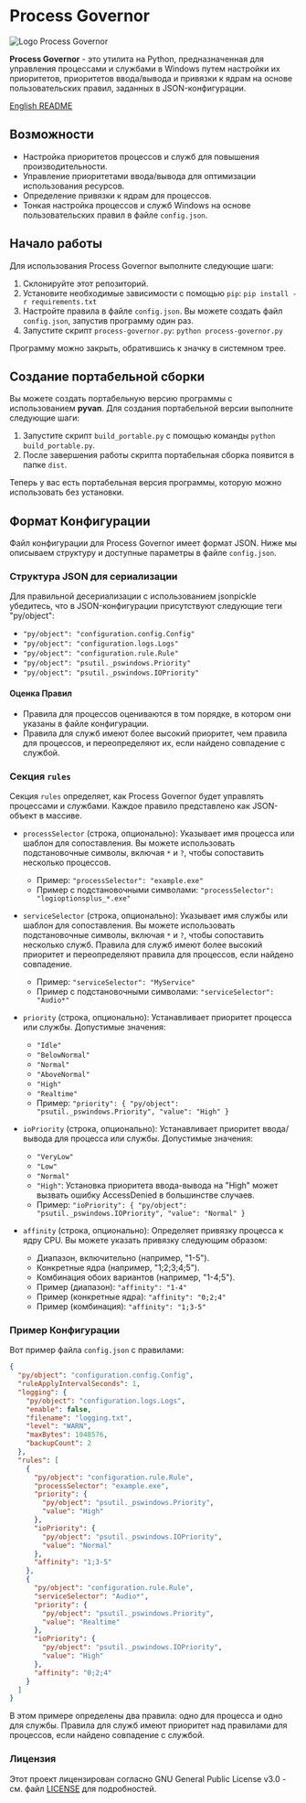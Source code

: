 # Process Governor

![Logo Process Governor](src/resource/favicon.ico)

**Process Governor** - это утилита на Python, предназначенная для управления процессами и службами в Windows путем
настройки их приоритетов, приоритетов ввода/вывода и привязки к ядрам на основе пользовательских правил, заданных в
JSON-конфигурации.

[English README](README.md)

## Возможности

- Настройка приоритетов процессов и служб для повышения производительности.
- Управление приоритетами ввода/вывода для оптимизации использования ресурсов.
- Определение привязки к ядрам для процессов.
- Тонкая настройка процессов и служб Windows на основе пользовательских правил в файле `config.json`.

## Начало работы

Для использования Process Governor выполните следующие шаги:

1. Склонируйте этот репозиторий.
2. Установите необходимые зависимости с помощью `pip`: `pip install -r requirements.txt`
3. Настройте правила в файле `config.json`. Вы можете создать файл `config.json`, запустив программу один раз.
4. Запустите скрипт `process-governor.py`: `python process-governor.py`

Программу можно закрыть, обратившись к значку в системном трее.

## Создание портабельной сборки

Вы можете создать портабельную версию программы с использованием **pyvan**. Для создания портабельной версии выполните
следующие шаги:

1. Запустите скрипт `build_portable.py` с помощью команды `python build_portable.py`.
2. После завершения работы скрипта портабельная сборка появится в папке `dist`.

Теперь у вас есть портабельная версия программы, которую можно использовать без установки.

## Формат Конфигурации

Файл конфигурации для Process Governor имеет формат JSON. Ниже мы описываем структуру и доступные параметры в
файле `config.json`.

### Структура JSON для сериализации

Для правильной десериализации с использованием jsonpickle убедитесь, что в JSON-конфигурации присутствуют следующие
теги "py/object":

- `"py/object": "configuration.config.Config"`
- `"py/object": "configuration.logs.Logs"`
- `"py/object": "configuration.rule.Rule"`
- `"py/object": "psutil._pswindows.Priority"`
- `"py/object": "psutil._pswindows.IOPriority"`

#### Оценка Правил

- Правила для процессов оцениваются в том порядке, в котором они указаны в файле конфигурации.
- Правила для служб имеют более высокий приоритет, чем правила для процессов, и переопределяют их, если найдено
  совпадение с службой.

### Секция `rules`

Секция `rules` определяет, как Process Governor будет управлять процессами и службами. Каждое правило представлено как
JSON-объект в массиве.

- `processSelector` (строка, опционально): Указывает имя процесса или шаблон для сопоставления. Вы можете использовать
  подстановочные символы, включая `*` и `?`, чтобы сопоставить несколько процессов.
    - Пример: `"processSelector": "example.exe"`
    - Пример с подстановочными символами: `"processSelector": "logioptionsplus_*.exe"`

- `serviceSelector` (строка, опционально): Указывает имя службы или шаблон для сопоставления. Вы можете использовать
  подстановочные символы, включая `*` и `?`, чтобы сопоставить несколько служб. Правила для служб имеют более высокий
  приоритет и переопределяют правила для процессов, если найдено совпадение.
    - Пример: `"serviceSelector": "MyService"`
    - Пример с подстановочными символами: `"serviceSelector": "Audio*"`

- `priority` (строка, опционально): Устанавливает приоритет процесса или службы. Допустимые значения:
    - `"Idle"`
    - `"BelowNormal"`
    - `"Normal"`
    - `"AboveNormal"`
    - `"High"`
    - `"Realtime"`
    - Пример: `"priority": { "py/object": "psutil._pswindows.Priority", "value": "High" }`

- `ioPriority` (строка, опционально): Устанавливает приоритет ввода/вывода для процесса или службы. Допустимые значения:
    - `"VeryLow"`
    - `"Low"`
    - `"Normal"`
    - `"High"`: Установка приоритета ввода-вывода на "High" может вызвать ошибку AccessDenied в большинстве случаев.
    - Пример: `"ioPriority": { "py/object": "psutil._pswindows.IOPriority", "value": "Normal" }`

- `affinity` (строка, опционально): Определяет привязку процесса к ядру CPU. Вы можете указать привязку следующим
  образом:
    - Диапазон, включительно (например, "1-5").
    - Конкретные ядра (например, "1;2;3;4;5").
    - Комбинация обоих вариантов (например, "1-4;5").
    - Пример (диапазон): `"affinity": "1-4"`
    - Пример (конкретные ядра): `"affinity": "0;2;4"`
    - Пример (комбинация): `"affinity": "1;3-5"`

### Пример Конфигурации

Вот пример файла `config.json` с правилами:

```json
{
  "py/object": "configuration.config.Config",
  "ruleApplyIntervalSeconds": 1,
  "logging": {
    "py/object": "configuration.logs.Logs",
    "enable": false,
    "filename": "logging.txt",
    "level": "WARN",
    "maxBytes": 1048576,
    "backupCount": 2
  },
  "rules": [
    {
      "py/object": "configuration.rule.Rule",
      "processSelector": "example.exe",
      "priority": {
        "py/object": "psutil._pswindows.Priority",
        "value": "High"
      },
      "ioPriority": {
        "py/object": "psutil._pswindows.IOPriority",
        "value": "Normal"
      },
      "affinity": "1;3-5"
    },
    {
      "py/object": "configuration.rule.Rule",
      "serviceSelector": "Audio*",
      "priority": {
        "py/object": "psutil._pswindows.Priority",
        "value": "Realtime"
      },
      "ioPriority": {
        "py/object": "psutil._pswindows.IOPriority",
        "value": "High"
      },
      "affinity": "0;2;4"
    }
  ]
}
```

В этом примере определены два правила: одно для процесса и одно для службы. Правила для служб имеют приоритет над
правилами для процессов, если найдено совпадение с службой.

### Лицензия

Этот проект лицензирован согласно GNU General Public License v3.0 - см. файл [LICENSE](LICENSE) для подробностей.